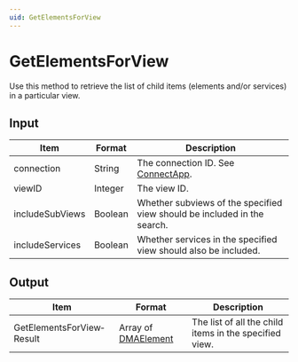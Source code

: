 ```yaml
---
uid: GetElementsForView
---
```


# GetElementsForView

Use this method to retrieve the list of child items (elements and/or services) in a particular view.

## Input

| Item            | Format  | Description                                                        |
|-----------------|---------|--------------------------------------------------------------------|
| connection      | String  | The connection ID. See [ConnectApp](xref:ConnectApp).               |
| viewID          | Integer | The view ID.                                                       |
| includeSubViews | Boolean | Whether subviews of the specified view should be included in the search.  |
| includeServices | Boolean | Whether services in the specified view should also be included. |

## Output

| Item | Format | Description |
|--|--|--|
| GetElementsForView­Result | Array of [DMAElement](xref:DMAElement) | The list of all the child items in the specified view. |
